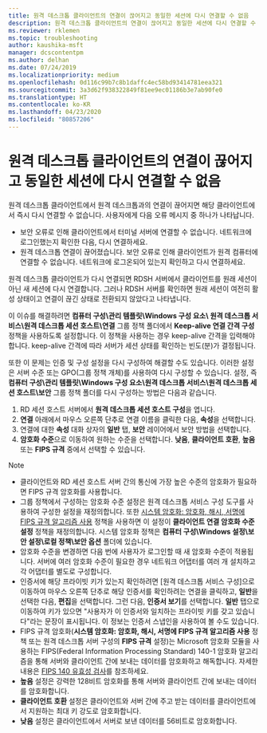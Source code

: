 ```yaml
---
title: 원격 데스크톱 클라이언트의 연결이 끊어지고 동일한 세션에 다시 연결할 수 없음
description: 원격 데스크톱 클라이언트의 연결이 끊어지고 동일한 세션에 다시 연결할 수 없는 문제를 해결합니다.
ms.reviewer: rklemen
ms.topic: troubleshooting
author: kaushika-msft
manager: dcscontentpm
ms.author: delhan
ms.date: 07/24/2019
ms.localizationpriority: medium
ms.openlocfilehash: 0d116c99b7c8b1daffc4ec58bd93414781eea321
ms.sourcegitcommit: 3a3d62f938322849f81ee9ec01186b3e7ab90fe0
ms.translationtype: HT
ms.contentlocale: ko-KR
ms.lasthandoff: 04/23/2020
ms.locfileid: "80857206"
---
```

# <a name="remote-desktop-client-disconnects-and-cant-reconnect-to-the-same-session"></a>원격 데스크톱 클라이언트의 연결이 끊어지고 동일한 세션에 다시 연결할 수 없음

원격 데스크톱 클라이언트에서 원격 데스크톱과의 연결이 끊어지면 해당 클라이언트에서 즉시 다시 연결할 수 없습니다. 사용자에게 다음 오류 메시지 중 하나가 나타납니다.

  - 보안 오류로 인해 클라이언트에서 터미널 서버에 연결할 수 없습니다. 네트워크에 로그인했는지 확인한 다음, 다시 연결하세요.
  - 원격 데스크톱 연결이 끊어졌습니다. 보안 오류로 인해 클라이언트가 원격 컴퓨터에 연결할 수 없습니다. 네트워크에 로그온되어 있는지 확인하고 다시 연결하세요.

원격 데스크톱 클라이언트가 다시 연결되면 RDSH 서버에서 클라이언트를 원래 세션이 아닌 새 세션에 다시 연결합니다. 그러나 RDSH 서버를 확인하면 원래 세션이 여전히 활성 상태이고 연결이 끊긴 상태로 전환되지 않았다고 나타냅니다.

이 이슈를 해결하려면 **컴퓨터 구성\\관리 템플릿\\Windows 구성 요소\\ 원격 데스크톱 서비스\\원격 데스크톱 세션 호스트\\연결** 그룹 정책 폴더에서 **Keep-alive 연결 간격 구성** 정책을 사용하도록 설정합니다. 이 정책을 사용하는 경우 keep-alive 간격을 입력해야 합니다. keep-alive 간격에 따라 서버가 세션 상태를 확인하는 빈도(분)가 결정됩니다.

또한 이 문제는 인증 및 구성 설정을 다시 구성하여 해결할 수도 있습니다. 이러한 설정은 서버 수준 또는 GPO(그룹 정책 개체)를 사용하여 다시 구성할 수 있습니다. 설정, 즉 **컴퓨터 구성\\관리 템플릿\\Windows 구성 요소\\원격 데스크톱 서비스\\원격 데스크톱 세션 호스트\\보안** 그룹 정책 폴더를 다시 구성하는 방법은 다음과 같습니다.

1. RD 세션 호스트 서버에서 **원격 데스크톱 세션 호스트 구성**을 엽니다.
2. **연결** 아래에서 마우스 오른쪽 단추로 연결 이름을 클릭한 다음, **속성**을 선택합니다.
3. 연결에 대한 **속성** 대화 상자의 **일반** 탭, **보안** 레이어에서 보안 방법을 선택합니다.
4. **암호화 수준**으로 이동하여 원하는 수준을 선택합니다. **낮음**, **클라이언트 호환**, **높음** 또는 **FIPS 규격** 중에서 선택할 수 있습니다.

> [!NOTE]  
>  - 클라이언트와 RD 세션 호스트 서버 간의 통신에 가장 높은 수준의 암호화가 필요하면 FIPS 규격 암호화를 사용합니다.
>  - 그룹 정책에서 구성하는 암호화 수준 설정은 원격 데스크톱 서비스 구성 도구를 사용하여 구성한 설정을 재정의합니다. 또한 [시스템 암호화: 암호화, 해시, 서명에 FIPS 규격 알고리즘 사용](https://docs.microsoft.com/windows/security/threat-protection/security-policy-settings/system-cryptography-use-fips-compliant-algorithms-for-encryption-hashing-and-signing) 정책을 사용하면 이 설정이 **클라이언트 연결 암호화 수준 설정** 정책을 재정의합니다. 시스템 암호화 정책은 **컴퓨터 구성\\Windows 설정\\보안 설정\\로컬 정책\\보안 옵션** 폴더에 있습니다.
>  - 암호화 수준을 변경하면 다음 번에 사용자가 로그인할 때 새 암호화 수준이 적용됩니다. 서버에 여러 암호화 수준이 필요한 경우 네트워크 어댑터를 여러 개 설치하고 각 어댑터를 별도로 구성합니다.
>  - 인증서에 해당 프라이빗 키가 있는지 확인하려면 [원격 데스크톱 서비스 구성]으로 이동하여 마우스 오른쪽 단추로 해당 인증서를 확인하려는 연결을 클릭하고, **일반**을 선택한 다음, **편집**을 선택합니다. 그런 다음, **인증서 보기**를 선택합니다. **일반** 탭으로 이동하여 키가 있으면 "사용자가 이 인증서와 일치하는 프라이빗 키를 갖고 있습니다"라는 문장이 표시됩니다. 이 정보는 인증서 스냅인을 사용하여 볼 수도 있습니다.
>  - FIPS 규격 암호화(**시스템 암호화: 암호화, 해시, 서명에 FIPS 규격 알고리즘 사용** 정책 또는 원격 데스크톱 서버 구성의 **FIPS 규격** 설정)는 Microsoft 암호화 모듈을 사용하는 FIPS(Federal Information Processing Standard) 140-1 암호화 알고리즘을 통해 서버와 클라이언트 간에 보내는 데이터를 암호화하고 해독합니다. 자세한 내용은 [FIPS 140 유효성 검사](https://docs.microsoft.com/windows/security/threat-protection/fips-140-validation)를 참조하세요.
>  - **높음** 설정은 강력한 128비트 암호화를 통해 서버와 클라이언트 간에 보내는 데이터를 암호화합니다.
>  - **클라이언트 호환** 설정은 클라이언트와 서버 간에 주고 받는 데이터를 클라이언트에서 지원하는 최대 키 강도로 암호화합니다.
>  - **낮음** 설정은 클라이언트에서 서버로 보낸 데이터를 56비트로 암호화합니다.
